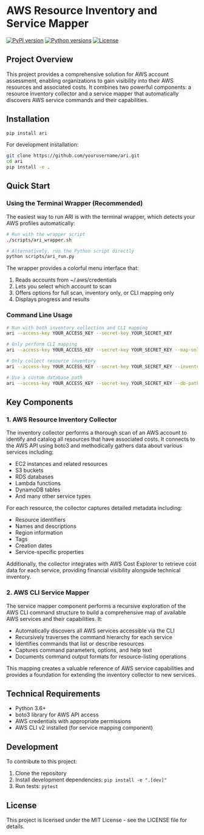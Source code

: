 # AWS Resource Inventory and Service Mapper

[![PyPI version](https://img.shields.io/pypi/v/ari.svg)](https://pypi.org/project/ari/)
[![Python versions](https://img.shields.io/pypi/pyversions/ari.svg)](https://pypi.org/project/ari/)
[![License](https://img.shields.io/pypi/l/ari.svg)](https://pypi.org/project/ari/)

## Project Overview

This project provides a comprehensive solution for AWS account assessment, enabling organizations to gain visibility into their AWS resources and associated costs. It combines two powerful components: a resource inventory collector and a service mapper that automatically discovers AWS service commands and their capabilities.

## Installation

```bash
pip install ari
```

For development installation:

```bash
git clone https://github.com/yourusername/ari.git
cd ari
pip install -e .
```

## Quick Start

### Using the Terminal Wrapper (Recommended)

The easiest way to run ARI is with the terminal wrapper, which detects your AWS profiles automatically:

```bash
# Run with the wrapper script
./scripts/ari_wrapper.sh

# Alternatively, run the Python script directly
python scripts/ari_run.py
```

The wrapper provides a colorful menu interface that:
1. Reads accounts from ~/.aws/credentials
2. Lets you select which account to scan
3. Offers options for full scan, inventory only, or CLI mapping only
4. Displays progress and results

### Command Line Usage

```bash
# Run with both inventory collection and CLI mapping
ari --access-key YOUR_ACCESS_KEY --secret-key YOUR_SECRET_KEY

# Only perform CLI mapping
ari --access-key YOUR_ACCESS_KEY --secret-key YOUR_SECRET_KEY --map-only

# Only collect resource inventory
ari --access-key YOUR_ACCESS_KEY --secret-key YOUR_SECRET_KEY --inventory-only

# Use a custom database path
ari --access-key YOUR_ACCESS_KEY --secret-key YOUR_SECRET_KEY --db-path my_inventory.db
```

## Key Components

### 1. AWS Resource Inventory Collector

The inventory collector performs a thorough scan of an AWS account to identify and catalog all resources that have associated costs. It connects to the AWS API using boto3 and methodically gathers data about various services including:

- EC2 instances and related resources
- S3 buckets
- RDS databases
- Lambda functions
- DynamoDB tables
- And many other service types

For each resource, the collector captures detailed metadata including:
- Resource identifiers
- Names and descriptions
- Region information
- Tags
- Creation dates
- Service-specific properties

Additionally, the collector integrates with AWS Cost Explorer to retrieve cost data for each service, providing financial visibility alongside technical inventory.

### 2. AWS CLI Service Mapper

The service mapper component performs a recursive exploration of the AWS CLI command structure to build a comprehensive map of available AWS services and their capabilities. It:

- Automatically discovers all AWS services accessible via the CLI
- Recursively traverses the command hierarchy for each service
- Identifies commands that list or describe resources
- Captures command parameters, options, and help text
- Documents command output formats for resource-listing operations

This mapping creates a valuable reference of AWS service capabilities and provides a foundation for extending the inventory collector to new services.

## Technical Requirements

- Python 3.6+
- boto3 library for AWS API access
- AWS credentials with appropriate permissions
- AWS CLI v2 installed (for service mapping component)

## Development

To contribute to this project:

1. Clone the repository
2. Install development dependencies: `pip install -e ".[dev]"`
3. Run tests: `pytest`

## License

This project is licensed under the MIT License - see the LICENSE file for details.